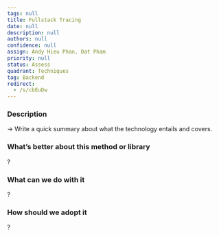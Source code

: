 ```yaml
---
tags: null
title: Fullstack Tracing
date: null
description: null
authors: null
confidence: null
assign: Andy Hieu Phan, Dat Pham
priority: null
status: Assess
quadrant: Techniques
tag: Backend
redirect:
  - /s/cbEuDw
---
```


<!-- table_of_contents cc710f1f-3db0-40fc-b9d0-84878678da43 -->

### Description

→ Write a quick summary about what the technology entails and covers.

### What’s better about this method or library

?

### What can we do with it

?

### How should we adopt it

?

<!-- child_database 368b488e-955f-4871-ab68-2d2ce6306c7b -->
